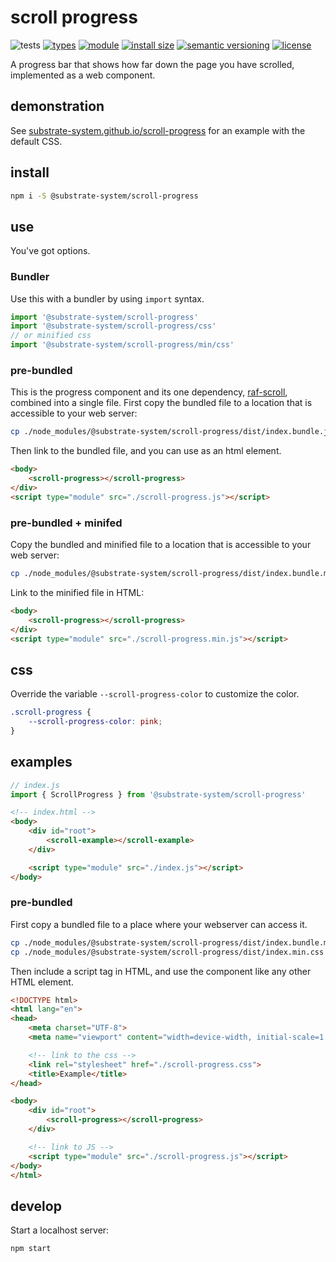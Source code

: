 # scroll progress
![tests](https://github.com/substrate-system/scroll-progress/actions/workflows/nodejs.yml/badge.svg)
[![types](https://img.shields.io/npm/types/@substrate-system/scroll-progress?style=flat-square)](README.md)
[![module](https://img.shields.io/badge/module-ESM%2FCJS-blue?style=flat-square)](README.md)
[![install size](https://packagephobia.com/badge?p=@substrate-system/scroll-progress)](https://packagephobia.com/result?p=@substrate-system/scroll-progress)
[![semantic versioning](https://img.shields.io/badge/semver-2.0.0-blue?logo=semver&style=flat-square)](https://semver.org/)
[![license](https://img.shields.io/badge/license-MIT-brightgreen.svg?style=flat-square)](LICENSE)

A progress bar that shows how far down the page you have scrolled, implemented as a web component.

## demonstration

See [substrate-system.github.io/scroll-progress](https://substrate-system.github.io/scroll-progress/) for an example with the default CSS.

## install

```sh
npm i -S @substrate-system/scroll-progress
```

## use
You've got options.

### Bundler
Use this with a bundler by using `import` syntax.

```js
import '@substrate-system/scroll-progress'
import '@substrate-system/scroll-progress/css'
// or minified css
import '@substrate-system/scroll-progress/min/css'
```

### pre-bundled
This is the progress component and its one dependency, [raf-scroll](https://github.com/bicycle-codes/raf-scroll), combined into a single file. First copy the bundled file to a location that is accessible to your web server:

```sh
cp ./node_modules/@substrate-system/scroll-progress/dist/index.bundle.js ./public/scroll-progress.js
```

Then link to the bundled file, and you can use as an html element.

```html
<body>
    <scroll-progress></scroll-progress>
</div>
<script type="module" src="./scroll-progress.js"></script>
```

### pre-bundled + minifed
Copy the bundled and minified file to a location that is accessible to your web server:

```sh
cp ./node_modules/@substrate-system/scroll-progress/dist/index.bundle.min.js ./public/scroll-progress.min.js
```

Link to the minified file in HTML:

```html
<body>
    <scroll-progress></scroll-progress>
</div>
<script type="module" src="./scroll-progress.min.js"></script>
```

## css
Override the variable `--scroll-progress-color` to customize the color.

```css
.scroll-progress {
    --scroll-progress-color: pink;
}
```

## examples

```js
// index.js
import { ScrollProgress } from '@substrate-system/scroll-progress'
```

```html
<!-- index.html -->
<body>
    <div id="root">
        <scroll-example></scroll-example>
    </div>

    <script type="module" src="./index.js"></script>
</body>
```

### pre-bundled
First copy a bundled file to a place where your webserver can access it.

```sh
cp ./node_modules/@substrate-system/scroll-progress/dist/index.bundle.min.js ./public/scroll-progress.js
cp ./node_modules/@substrate-system/scroll-progress/dist/index.min.css ./public/scroll-progress.css
```

Then include a script tag in HTML, and use the component like any other HTML element.

```html
<!DOCTYPE html>
<html lang="en">
<head>
    <meta charset="UTF-8">
    <meta name="viewport" content="width=device-width, initial-scale=1.0">

    <!-- link to the css -->
    <link rel="stylesheet" href="./scroll-progress.css">
    <title>Example</title>
</head>

<body>
    <div id="root">
        <scroll-progress></scroll-progress>
    </div>

    <!-- link to JS -->
    <script type="module" src="./scroll-progress.js"></script>
</body>
</html>
```

## develop

Start a localhost server:

```sh
npm start
```
